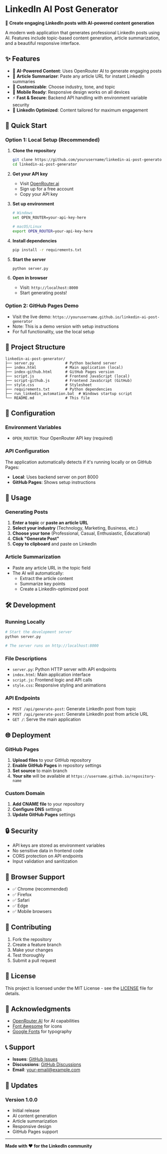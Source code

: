 # LinkedIn AI Post Generator

🚀 **Create engaging LinkedIn posts with AI-powered content generation**

A modern web application that generates professional LinkedIn posts using AI. Features include topic-based content generation, article summarization, and a beautiful responsive interface.

## ✨ Features

- 🤖 **AI-Powered Content**: Uses OpenRouter AI to generate engaging posts
- 📰 **Article Summarizer**: Paste any article URL for instant LinkedIn summaries
- 🎨 **Customizable**: Choose industry, tone, and topic
- 📱 **Mobile Ready**: Responsive design works on all devices
- ⚡ **Fast & Secure**: Backend API handling with environment variable security
- 🎯 **LinkedIn Optimized**: Content tailored for maximum engagement

## 🚀 Quick Start

### Option 1: Local Setup (Recommended)

1. **Clone the repository**
   ```bash
   git clone https://github.com/yourusername/linkedin-ai-post-generator.git
   cd linkedin-ai-post-generator
   ```

2. **Get your API key**
   - Visit [OpenRouter.ai](https://openrouter.ai)
   - Sign up for a free account
   - Copy your API key

3. **Set up environment**
   ```bash
   # Windows
   set OPEN_ROUTER=your-api-key-here
   
   # macOS/Linux
   export OPEN_ROUTER=your-api-key-here
   ```

4. **Install dependencies**
   ```bash
   pip install -r requirements.txt
   ```

5. **Start the server**
   ```bash
   python server.py
   ```

6. **Open in browser**
   - Visit: `http://localhost:8000`
   - Start generating posts!

### Option 2: GitHub Pages Demo

- Visit the live demo: `https://yourusername.github.io/linkedin-ai-post-generator`
- Note: This is a demo version with setup instructions
- For full functionality, use the local setup

## 📁 Project Structure

```
linkedin-ai-post-generator/
├── server.py              # Python backend server
├── index.html             # Main application (local)
├── index-github.html      # GitHub Pages version
├── script.js              # Frontend JavaScript (local)
├── script-github.js       # Frontend JavaScript (GitHub)
├── style.css              # Stylesheet
├── requirements.txt       # Python dependencies
├── run_linkedin_automation.bat  # Windows startup script
└── README.md              # This file
```

## 🔧 Configuration

### Environment Variables

- `OPEN_ROUTER`: Your OpenRouter API key (required)

### API Configuration

The application automatically detects if it's running locally or on GitHub Pages:

- **Local**: Uses backend server on port 8000
- **GitHub Pages**: Shows setup instructions

## 🎯 Usage

### Generating Posts

1. **Enter a topic** or **paste an article URL**
2. **Select your industry** (Technology, Marketing, Business, etc.)
3. **Choose your tone** (Professional, Casual, Enthusiastic, Educational)
4. **Click "Generate Post"**
5. **Copy to clipboard** and paste on LinkedIn

### Article Summarization

- Paste any article URL in the topic field
- The AI will automatically:
  - Extract the article content
  - Summarize key points
  - Create a LinkedIn-optimized post

## 🛠️ Development

### Running Locally

```bash
# Start the development server
python server.py

# The server runs on http://localhost:8000
```

### File Descriptions

- `server.py`: Python HTTP server with API endpoints
- `index.html`: Main application interface
- `script.js`: Frontend logic and API calls
- `style.css`: Responsive styling and animations

### API Endpoints

- `POST /api/generate-post`: Generate LinkedIn post from topic
- `POST /api/generate-post`: Generate LinkedIn post from article URL
- `GET /`: Serve the main application

## 🌐 Deployment

### GitHub Pages

1. **Upload files** to your GitHub repository
2. **Enable GitHub Pages** in repository settings
3. **Set source** to main branch
4. **Your site** will be available at `https://username.github.io/repository-name`

### Custom Domain

1. **Add CNAME file** to your repository
2. **Configure DNS** settings
3. **Update GitHub Pages** settings

## 🔒 Security

- API keys are stored as environment variables
- No sensitive data in frontend code
- CORS protection on API endpoints
- Input validation and sanitization

## 📱 Browser Support

- ✅ Chrome (recommended)
- ✅ Firefox
- ✅ Safari
- ✅ Edge
- ✅ Mobile browsers

## 🤝 Contributing

1. Fork the repository
2. Create a feature branch
3. Make your changes
4. Test thoroughly
5. Submit a pull request

## 📄 License

This project is licensed under the MIT License - see the [LICENSE](LICENSE) file for details.

## 🙏 Acknowledgments

- [OpenRouter AI](https://openrouter.ai) for AI capabilities
- [Font Awesome](https://fontawesome.com) for icons
- [Google Fonts](https://fonts.google.com) for typography

## 📞 Support

- **Issues**: [GitHub Issues](https://github.com/yourusername/linkedin-ai-post-generator/issues)
- **Discussions**: [GitHub Discussions](https://github.com/yourusername/linkedin-ai-post-generator/discussions)
- **Email**: your-email@example.com

## 🔄 Updates

### Version 1.0.0
- Initial release
- AI content generation
- Article summarization
- Responsive design
- GitHub Pages support

---

**Made with ❤️ for the LinkedIn community** 